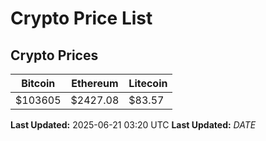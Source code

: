# Crypto Price List

## Crypto Prices
| Bitcoin | Ethereum | Litecoin |
| ------- | -------- | -------- |
| $103605 | $2427.08 | $83.57 |
**Last Updated:** 2025-06-21 03:20 UTC
**Last Updated:** $DATE$
